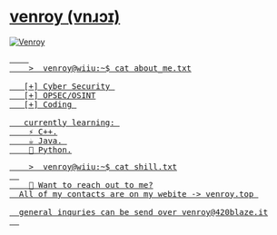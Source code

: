 <h1><a href https://venroy.top /a>  venroy (vnɹɔɪ) </h1>

![Venroy](https://github.com/VenroyDEV/VenroyDEV/assets/64047882/130151bb-a652-42cc-9b41-e2ad67c04873)



<pre>    
    >  venroy@wiiu:~$ cat about_me.txt

   [+] Cyber Security 
   [+] OPSEC/OSINT
   [+] Coding 

   currently learning: 
    ⚡ C++.
    ☕ Java. 
    🐌 Python.
</pre>


<pre>
    >  venroy@wiiu:~$ cat shill.txt
  
    📧 Want to reach out to me?
  All of my contacts are on my webite -> venroy.top 

  general inquries can be send over venroy@420blaze.it
  
</pre>
